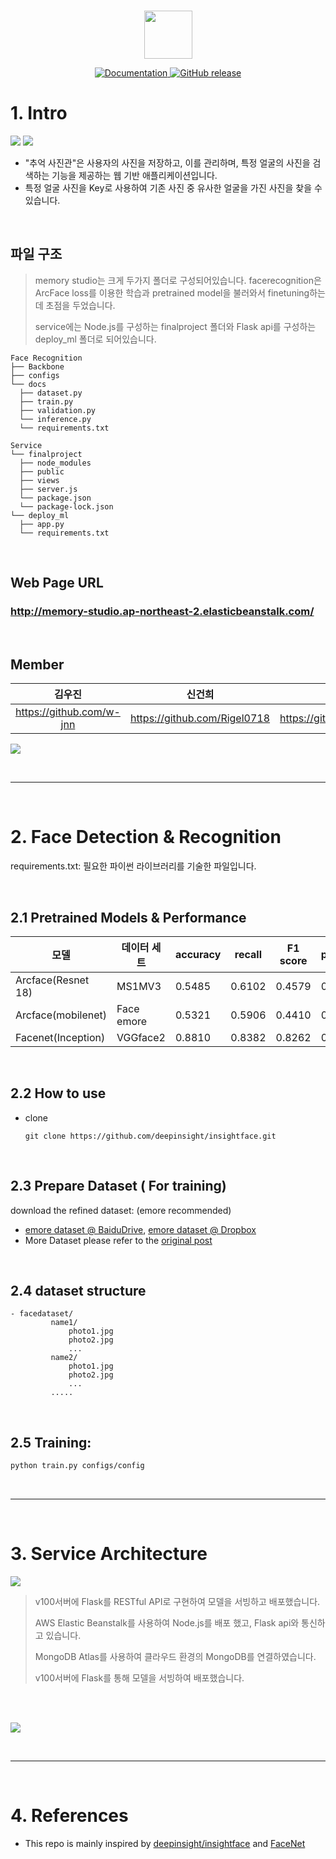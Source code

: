 
<p align="center">
    <br>
    <img src="Appendix/hiai_logo_280.png" width="77"/>
    <br>
<p>
  
<p align="center">
    <a href="http://memory-studio.ap-northeast-2.elasticbeanstalk.com/">
        <img alt="Documentation" src="https://img.shields.io/website/http/huggingface.co/docs/transformers/index.svg?down_color=red&down_message=offline&up_message=online">
    </a>
    <a href="https://github.com/huggingface/transformers/releases">
        <img alt="GitHub release" src="https://img.shields.io/github/release/huggingface/transformers.svg">
    </a>
</p>

# 1. Intro
![](Appendix/intro1.png)
![](Appendix/intro2.png)

- "추억 사진관"은 사용자의 사진을 저장하고, 이를 관리하며, 특정 얼굴의 사진을 검색하는 기능을 제공하는 웹 기반 애플리케이션입니다.
- 특정 얼굴 사진을 Key로 사용하여 기존 사진 중 유사한 얼굴을 가진 사진을 찾을 수 있습니다.
<br/>

## 파일 구조

<!--![](Appendix/intro.png)-->

> memory studio는 크게 두가지 폴더로 구성되어있습니다. facerecognition은 ArcFace loss를 이용한 학습과 pretrained model을 불러와서 finetuning하는데 초점을 두었습니다.
>
> service에는 Node.js를 구성하는 finalproject 폴더와 Flask api를 구성하는 deploy_ml 폴더로 되어있습니다.

```
Face Recognition
├── Backbone
├── configs
└── docs
  ├── dataset.py
  ├── train.py
  ├── validation.py
  └── inference.py
  └── requirements.txt

Service
└── finalproject
  ├── node_modules
  ├── public
  ├── views
  ├── server.js
  └── package.json
  └── package-lock.json
└── deploy_ml
  ├── app.py
  └── requirements.txt
```

<br/>

## Web Page URL

### http://memory-studio.ap-northeast-2.elasticbeanstalk.com/

<br/>

## Member

| 김우진 | 신건희 | 신중현 | 이종휘 |
| :----: | :----: | :----: | :----: |
|https://github.com/w-jnn|https://github.com/Rigel0718 |https://github.com/Blackeyes0u0|https://github.com/gndldl|

![](Appendix/member.png)


<!--
|  이름  | github                          |
| :----: | ------------------------------- |
| 김우진 | https://github.com/w-jnn        |
| 신건희 | https://github.com/Rigel0718    |
| 신중현 | https://github.com/Blackeyes0u0 |
| 이종휘 | https://github.com/gndldl       |
-->

<br/>

---

<br/>


# 2. Face Detection & Recognition

requirements.txt: 필요한 파이썬 라이브러리를 기술한 파일입니다.

<br/>

## 2.1 Pretrained Models & Performance

| 모델               | 데이터 세트 | accuracy | recall | F1 score | precision |
| ------------------ | ----------- | -------- | ------ | -------- | --------- |
| Arcface(Resnet 18) | MS1MV3      | 0.5485   | 0.6102 | 0.4579   | 0.3664    |
| Arcface(mobilenet) | Face emore  | 0.5321   | 0.5906 | 0.4410   | 0.3519    |
| Facenet(Inception) | VGGface2    | 0.8810   | 0.8382 | 0.8262   | 0.8096    |

<br/>

## 2.2 How to use

- clone

  ```
  git clone https://github.com/deepinsight/insightface.git
  ```
<br/>

## 2.3 Prepare Dataset ( For training)

download the refined dataset: (emore recommended)

- [emore dataset @ BaiduDrive](https://pan.baidu.com/s/1eXohwNBHbbKXh5KHyItVhQ), [emore dataset @ Dropbox](https://www.dropbox.com/s/wpx6tqjf0y5mf6r/faces_ms1m-refine-v2_112x112.zip?dl=0)
- More Dataset please refer to the [original post](https://github.com/deepinsight/insightface/wiki/Dataset-Zoo)

<br/>

## 2.4 dataset structure

```
- facedataset/
         name1/
             photo1.jpg
             photo2.jpg
             ...
         name2/
             photo1.jpg
             photo2.jpg
             ...
         .....
```
<br/>

## 2.5 Training:

```bash
python train.py configs/config
```
<br/>

---

<br/>

# 3. Service Architecture

![](Appendix/service.png)

> v100서버에 Flask를 RESTful API로 구현하여 모델을 서빙하고 배포했습니다.
>
> AWS Elastic Beanstalk를 사용하여 Node.js를 배포 했고, Flask api와 통신하고 있습니다.
>
> MongoDB Atlas를 사용하여 클라우드 환경의 MongoDB를 연결하였습니다.
>
> v100서버에 Flask를 통해 모델을 서빙하여 배포했습니다.


<br/><br/>


![](Appendix/servicear.png)

<br/>

---

<br/>

# 4. References

- This repo is mainly inspired by [deepinsight/insightface](https://github.com/deepinsight/insightface) and [FaceNet](https://github.com/davidsandberg/facenet)

